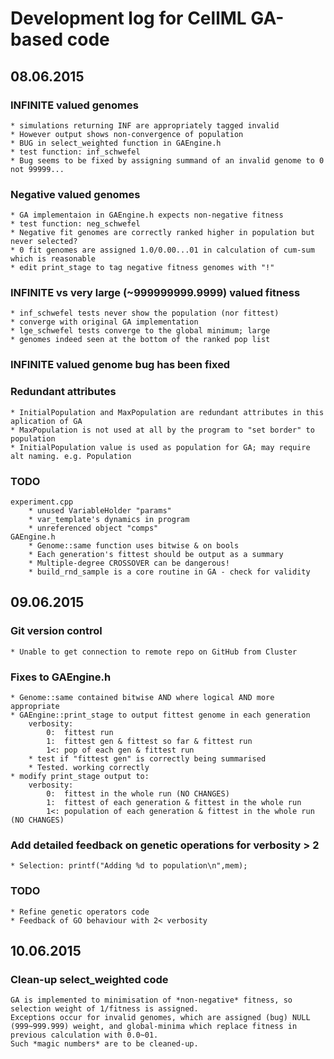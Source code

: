 # Development log for CellML GA-based code

## 08.06.2015
### INFINITE valued genomes
	* simulations returning INF are appropriately tagged invalid
	* However output shows non-convergence of population
	* BUG in select_weighted function in GAEngine.h
	* test function: inf_schwefel
	* Bug seems to be fixed by assigning summand of an invalid genome to 0 not 99999... 
### Negative valued genomes
	* GA implementaion in GAEngine.h expects non-negative fitness
	* test function: neg_schwefel
	* Negative fit genomes are correctly ranked higher in population but never selected?
	* 0 fit genomes are assigned 1.0/0.00...01 in calculation of cum-sum which is reasonable
	* edit print_stage to tag negative fitness genomes with "!"
### INFINITE vs very large (~999999999.9999) valued fitness
	* inf_schwefel tests never show the population (nor fittest)
	* converge with original GA implementation
	* lge_schwefel tests converge to the global minimum; large
	* genomes indeed seen at the bottom of the ranked pop list
	
### INFINITE valued genome bug has been fixed

### Redundant attributes
	* InitialPopulation and MaxPopulation are redundant attributes in this aplication of GA
	* MaxPopulation is not used at all by the program to "set border" to population
	* InitialPopulation value is used as population for GA; may require alt naming. e.g. Population
	
### TODO
	experiment.cpp
		* unused VariableHolder "params"
		* var_template's dynamics in program
		* unreferenced object "comps"
	GAEngine.h
		* Genome::same function uses bitwise & on bools
		* Each generation's fittest should be output as a summary
		* Multiple-degree CROSSOVER can be dangerous!
		* build_rnd_sample is a core routine in GA - check for validity

## 09.06.2015
### Git version control
	* Unable to get connection to remote repo on GitHub from Cluster
### Fixes to GAEngine.h
	* Genome::same contained bitwise AND where logical AND more appropriate
	* GAEngine::print_stage to output fittest genome in each generation
		verbosity:
			0:	fittest run
			1:	fittest gen & fittest so far & fittest run
			1<:	pop of each gen & fittest run
		* test if "fittest gen" is correctly being summarised
		* Tested. working correctly
	* modify print_stage output to:
		verbosity:
			0:	fittest in the whole run (NO CHANGES)
			1:	fittest of each generation & fittest in the whole run
			1<:	population of each generation & fittest in the whole run (NO CHANGES)
### Add detailed feedback on genetic operations for verbosity > 2
	* Selection: printf("Adding %d to population\n",mem);

### TODO
	* Refine genetic operators code
	* Feedback of GO behaviour with 2< verbosity

## 10.06.2015
### Clean-up select_weighted code
```
GA is implemented to minimisation of *non-negative* fitness, so selection weight of 1/fitness is assigned.
Exceptions occur for invalid genomes, which are assigned (bug) NULL (999~999.999) weight, and global-minima which replace fitness in previous calculation with 0.0~01.
Such *magic numbers* are to be cleaned-up.
```
### 
